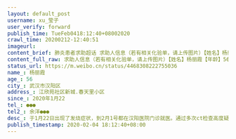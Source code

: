 ```yaml
---
layout: default_post
username: xu_莹子
user_verify: forward
publish_time: TueFeb0418:12:40+08002020
crawl_time: 20200212-12:40:51
imageurl: 
content_brief: 肺炎患者求助超话 求助人信息（若有相关化验单，请上传图片）【姓名】杨丽霞【年龄】56【所在城市】武汉市汉阳区【所在小区、社区】江欣苑社区 新城.春天里小区【患病时间】2020年1月22【联系方式】●●●【其他紧急联系人】余洋●●●【病情描述】 于1月22日出现了发烧症状，到 ...全文
content_full_raw: 求助人信息（若有相关化验单，请上传图片）【姓名】杨丽霞【年龄】56【所在城市】武汉市汉阳区【所在小区、社区】江欣苑社区新城.春天里小区【患病时间】2020年1月22【联系方式】●●●【其他紧急联系人】余洋●●●【病情描述】于1月22日出现了发烧症状，到2月1号都在汉阳医院门诊就医。通过多次ct检查高度疑似新型肺炎而且大面积感染。2月1号上午在汉阳医院做了核酸试剂盒检查，今天出了结果为阳性！结果在于社区沟通社区说根本没有床位，社区只能上报医院没床位他们也没有办法。可是我妈妈的症状已经越来越严重，只能在床上躺着输氧都不能下床了！社区还要我们自行治疗！我很无助求大家救救我母亲吧！赤壁市
status_url: https://m.weibo.cn/status/4468308222755036
name_: 杨丽霞
age_: 56
city_: 武汉市汉阳区
address_: 江欣苑社区新城.春天里小区
since_: 2020年1月22
tel_: ●●●
tel2_: 余洋●●●
desc_: 于1月22日出现了发烧症状，到2月1号都在汉阳医院门诊就医。通过多次ct检查高度疑似新型肺炎而且大面积感染。2月1号上午在汉阳医院做了核酸试剂盒检查，今天出了结果为阳性！结果在于社区沟通社区说根本没有床位，社区只能上报医院没床位他们也没有办法。可是我妈妈的症状已经越来越严重，只能在床上躺着输氧都不能下床了！社区还要我们自行治疗！我很无助求大家救救我母亲吧！赤壁市
publish_timestamp: 2020-02-04 18:12:40+08:00
---
```

